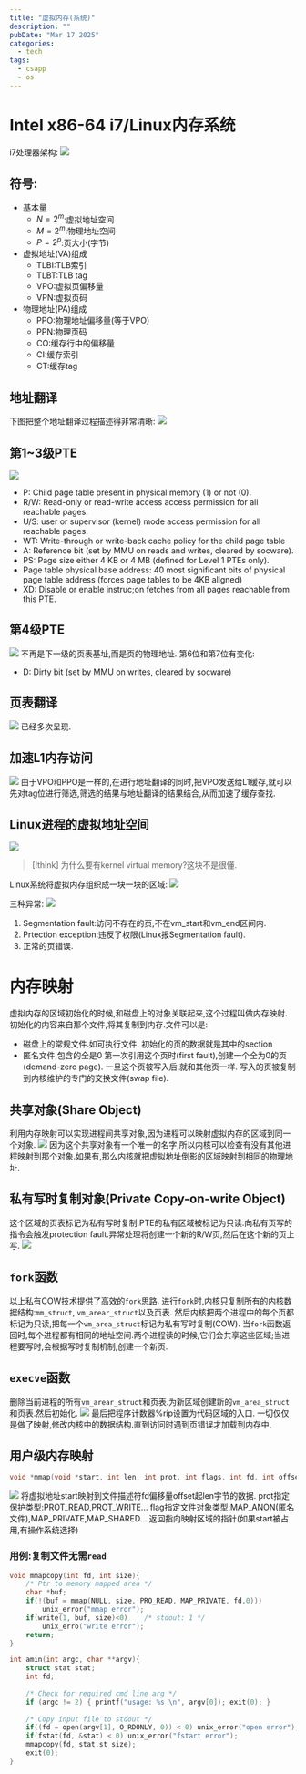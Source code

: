 ```yaml
---
title: "虚拟内存(系统)"
description: ""
pubDate: "Mar 17 2025"
categories:
  - tech
tags:
  - csapp
  - os
---
```


# Intel x86-64 i7/Linux内存系统
i7处理器架构:
![](attachments/Pasted%20image%2020250206172220.png)
## 符号:
- 基本量
	- $N=2^m$:虚拟地址空间
	- $M=2^m$:物理地址空间
	- $P=2^p$:页大小(字节)
- 虚拟地址(VA)组成
	- TLBI:TLB索引
	- TLBT:TLB tag
	- VPO:虚拟页偏移量
	- VPN:虚拟页码
- 物理地址(PA)组成
	- PPO:物理地址偏移量(等于VPO)
	- PPN:物理页码
	- CO:缓存行中的偏移量
	- CI:缓存索引
	- CT:缓存tag

## 地址翻译
下图把整个地址翻译过程描述得非常清晰:
![](attachments/Pasted%20image%2020250206173424.png)

## 第1~3级PTE
![](attachments/Pasted%20image%2020250206174113.png)
- P: Child page table present in physical memory (1) or not (0).
- R/W: Read-only or read-write access access permission for all reachable pages.
- U/S: user or supervisor (kernel) mode access permission for all reachable pages.
- WT: Write-through or write-back cache policy for the child page table
- A: Reference bit (set by MMU on reads and writes, cleared by socware).
- PS: Page size either 4 KB or 4 MB (defined for Level 1 PTEs only).
- Page table physical base address: 40 most significant bits of physical page table address (forces page tables to be 4KB aligned)
- XD: Disable or enable instruc;on fetches from all pages reachable from this PTE.
## 第4级PTE
![](attachments/Pasted%20image%2020250206175028.png)
不再是下一级的页表基址,而是页的物理地址.
第6位和第7位有变化:
- D: Dirty bit (set by MMU on writes, cleared by socware)

## 页表翻译
![](attachments/Pasted%20image%2020250206175410.png)
已经多次呈现.

## 加速L1内存访问
![](attachments/Pasted%20image%2020250206182631.png)
由于VPO和PPO是一样的,在进行地址翻译的同时,把VPO发送给L1缓存,就可以先对tag位进行筛选,筛选的结果与地址翻译的结果结合,从而加速了缓存查找.

## Linux进程的虚拟地址空间
![](attachments/Pasted%20image%2020250206183123.png)
> [!think]
> 为什么要有kernel virtual memory?这块不是很懂.

Linux系统将虚拟内存组织成一块一块的区域:
![](attachments/Pasted%20image%2020250206184609.png)

三种异常:
![](attachments/Pasted%20image%2020250206184855.png)
1. Segmentation fault:访问不存在的页,不在vm_start和vm_end区间内.
2. Prtection exception:违反了权限(Linux报Segmentation fault).
3. 正常的页错误.

# 内存映射
虚拟内存的区域初始化的时候,和磁盘上的对象关联起来,这个过程叫做内存映射.
初始化的内容来自那个文件,将其复制到内存.文件可以是:
- 磁盘上的常规文件.如可执行文件.
	初始化的页的数据就是其中的section
- 匿名文件,包含的全是0
	第一次引用这个页时(first fault),创建一个全为0的页(demand-zero page).
	一旦这个页被写入后,就和其他页一样.
	写入的页被复制到内核维护的专门的交换文件(swap file).
## 共享对象(Share Object)
利用内存映射可以实现进程间共享对象,因为进程可以映射虚拟内存的区域到同一个对象.
![](attachments/Pasted%20image%2020250207100746.png)
因为这个共享对象有一个唯一的名字,所以内核可以检查有没有其他进程映射到那个对象.如果有,那么内核就把虚拟地址倒影的区域映射到相同的物理地址.

## 私有写时复制对象(Private Copy-on-write Object)
这个区域的页表标记为私有写时复制.PTE的私有区域被标记为只读.向私有页写的指令会触发protection fault.异常处理将创建一个新的R/W页,然后在这个新的页上写.
![](attachments/Pasted%20image%2020250207102141.png)

## `fork`函数
以上私有COW技术提供了高效的`fork`思路.
进行`fork`时,内核只复制所有的内核数据结构:`mm_struct`, `vm_arear_struct`以及页表.
然后内核把两个进程中的每个页都标记为只读,把每一个`vm_area_struct`标记为私有写时复制(COW).
当`fork`函数返回时,每个进程都有相同的地址空间.两个进程读的时候,它们会共享这些区域;当进程要写时,会根据写时复制机制,创建一个新页.

## `execve`函数
删除当前进程的所有`vm_arear_struct`和页表.为新区域创建新的`vm_area_struct`和页表.然后初始化.
![](attachments/Pasted%20image%2020250207112009.png)
最后把程序计数器%rip设置为代码区域的入口.
一切仅仅是做了映射,修改内核中的数据结构.直到访问时遇到页错误才加载到内存中.

## 用户级内存映射
```c
void *mmap(void *start, int len, int prot, int flags, int fd, int offset);
```
![](attachments/Pasted%20image%2020250207112924.png)
将虚拟地址start映射到文件描述符fd偏移量offset起len字节的数据.
prot指定保护类型:PROT_READ,PROT_WRITE...
flag指定文件对象类型:MAP_ANON(匿名文件),MAP_PRIVATE,MAP_SHARED...
返回指向映射区域的指针(如果start被占用,有操作系统选择)
### 用例:复制文件无需`read`
```c
void mmapcopy(int fd, int size){
	/* Ptr to memory mapped area */
	char *buf;
	if(!(buf = mmap(NULL, size, PRO_READ, MAP_PRIVATE, fd,0)))
		unix_error("mmap error");
	if(write(1, buf, size)<0)    /* stdout: 1 */
		unix_erro("write error");
	return;
}

int amin(int argc, char **argv){
	struct stat stat; 
	int fd; 
	
	/* Check for required cmd line arg */ 
	if (argc != 2) { printf("usage: %s \n", argv[0]); exit(0); } 
	
	/* Copy input file to stdout */ 
	if((fd = open(argv[1], O_RDONLY, 0)) < 0) unix_error("open error");
	if(fstat(fd, &stat) < 0) unix_error("fstart error"); 
	mmapcopy(fd, stat.st_size); 
	exit(0);
}
```